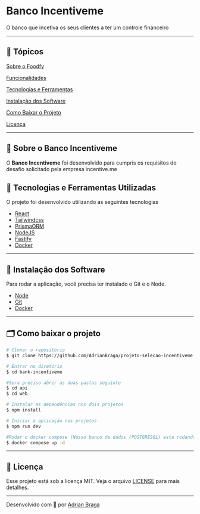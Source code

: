 # Banco Incentiveme

<p>O banco que incetiva os seus clientes a ter um controle financeiro</p>

---

## 📌 Tópicos 

[Sobre o Foodfy](#sobre-o-foodfy)

[Funcionalidades](#funcionalidades)

[Tecnologias e Ferramentas](#tecnologias-e-ferramentas)

[Instalação dos Software](#instalação-dos-software)

[Como Baixar o Projeto](#como-baixar-o-projeto)

[Licença](#licença)

---

## 🧾 Sobre o Banco Incentiveme

O **Banco Incentiveme** foi desenvolvido para cumpris os requisitos do desafio 
solicitado pela empresa incentive.me

## 🚀 Tecnologias e Ferramentas Utilizadas

O projeto foi desenvolvido utilizando as seguintes tecnologias

- [React](https://react.dev//)
- [Tailwindcss](https://tailwindui.com/)
- [PrismaORM](https://www.prisma.io/)
- [NodeJS](https://nodejs.org/en/)
- [Fastify](https://fastify.dev/docs/latest/)
- [Docker](https://www.docker.com/)

---

## 👣 Instalação dos Software

Para rodar a aplicação, você precisa ter instalado o Git e o Node.
- [Node](https://nodejs.org/en/)
- [Git](https://git-scm.com/downloads/)
- [Docker](https://www.docker.com/)

---

## 🗂️ Como baixar o projeto

```bash
# Clonar o repositório
$ git clone https://github.com/AdrianBraga/projeto-selecao-incentiveme.git

# Entrar no diretório
$ cd bank-incentiveme

#Sera preciso abrir as duas pastas seguinte
$ cd api
$ cd web

# Instalar as dependências nos dois projetos
$ npm install

# Iniciar a aplicação nos projetos
$ npm run dev

#Rodar o docker compose (Nosso banco de dados (POSTGRESQL) esta rodando no Docker)
$ docker compose up -d
```
---

## 📝 Licença

Esse projeto está sob a licença MIT. Veja o arquivo [LICENSE](/LICENSE) para mais detalhes.

---

Desenvolvido com 💜 por [Adrian Braga](https://github.com/AdrianBraga)